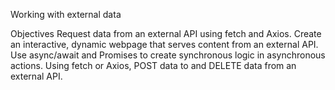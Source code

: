 Working with external data

Objectives Request data from an external API using fetch and Axios. Create an interactive, dynamic webpage that serves content from an external API. Use async/await and Promises to create synchronous logic in asynchronous actions. Using fetch or Axios, POST data to and DELETE data from an external API.
